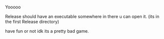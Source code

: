 Yooooo

Release should have an executable somewhere in there u can open it.
(its in the first Release directory) 

have fun or not idk its a pretty bad game.

